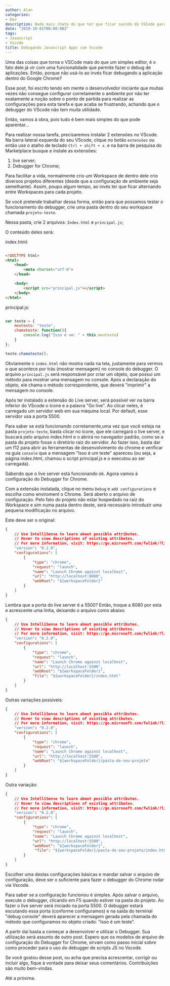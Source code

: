 ```yaml
---
author: Alan
categories:
- Dev
description: Nada mais chato do que ter que ficar saindo do VSCode para debugar o código javascript no navegador. Porém descobri um jeito de parametrizar o debugger do VScode para realizar essa tarefa.
date: "2019-10-01T00:00:00Z"
tags:
- Javascript
- Vscode
title: Debugando Javascript Apps com Vscode
---
```


Uma das coisas que torna o VSCode mais do que um simples editor, é o fato dele já vir com uma funcionalidade que permite fazer o debug de aplicações. Então, porque não usá-lo ao invés ficar debugando a aplicação dentro do Google Chrome?

Esse post, foi escrito tendo em mente o desenvolvedor iniciante que muitas vezes não consegue configurar corretamente o ambiente por não ter exatamente a noção sobre o ponto de partida para realizar as configurações para esta tarefa e que acaba se frustrando, achando que o debugger do VScode não tem muita utilidade.

Então, vamos à obra, pois tudo é bem mais simples do que pode aparentar...

Para realizar nossa tarefa, precisaremos instalar 2 extensões no VScode. Na barra lateral esquerda do seu VScode, clique no botão `extensões` ou então use o atalho de teclado `Ctrl + shift + x`. e na barra de pesquisa do Marketplace busque e instale as extensões:

1. live server;
2. Debugger for Chrome;

Para facilitar a vida, normalmente crio um Workspace de dentro dele crio diversos projetos diferentes (desde que a configuração de ambiente seja semelhante). Assim, poupo algum tempo, ao invés ter que ficar alternando entre Workspaces para cada projeto.

Se você pretende trabalhar dessa forma, então para que possamos testar o funcionamento do debugger, crie uma pasta dentro do seu workspace chamada `projeto-teste`.

Nessa pasta, crie 2 arquivos:  `Index.html` e `principal.js`;

O conteúdo deles será:

index.html:

```HTML

<!DOCTYPE html>
<html>
    <head>
        <meta charset="utf-8">
    </head>

    <body>
        <script src="principal.js"></script>
    </body>
</html>
```

principal.js:

```javascript

var teste = {
    meutexto: "teste",
    chamateste: function(){
        console.log("Isso é um: " + this.meutexto)
    }
};

teste.chamateste();
```

Obviamente o `index.html` não mostra nada na tela, justamente para vermos o que acontece por trás (mostrar mensagem) no console do debugger. O arquivo `principal.js` será responsável por criar um objeto, que possui um método para mostrar uma mensagem no console. Após a declaração do objeto, ele chama o método correspondente, que deverá "imprimir" a mensagem no console.

Após ter instalado a extensão do Live server, será possível ver na barra inferior do VScode o ícone e a palavra "Go live".  Ao clicar neles, é carregado um servidor web em sua máquina local. Por default, esse servidor usa a porta 5500.

Para saber se está funcionando corretamente,uma vez que você esteja na pasta `projeto-teste`, basta clicar no ícone, que ele carregará o live server, e buscará pelo arquivo index.html e o abrirá no navegador padrão, como se a pasta do projeto fosse o diretório raiz do servidor. Ao fazer isso, basta dar um f12 para abrir as ferramentas de desenvolvimento do chrome e verificar na guia `console` que a mensagem "Isso é um teste" apareceu (ou seja, a página index.html, chamou o script principal.js e o executou ao ser carregada).

Sabendo que o live server está funcionando ok. Agora vamos à configuração do Debugger for Chrome.

Com a extensão instalada, clique no menu `Debug` e `add configurations` e escolha como enviroment o Chrome.
Será aberto o arquivo de configuração. Pelo fato do projeto não estar hospedado na raiz do Workspace e sim numa pasta dentro deste, será necessário introduzir uma pequena modificação no arquivo.

Este deve ser o original:

```json
{
    // Use IntelliSense to learn about possible attributes.
    // Hover to view descriptions of existing attributes.
    // For more information, visit: https://go.microsoft.com/fwlink/?linkid=830387
    "version": "0.2.0",
    "configurations": [
        {
            "type": "chrome",
            "request": "launch",
            "name": "Launch Chrome against localhost",
            "url": "http://localhost:8080",
            "webRoot": "${workspaceFolder}"
        }
    ]
}
```

Lembra que a porta do live server é a 5500? Então, troque a 8080 por esta e acrescente uma linha, deixando o arquivo como abaixo:

```json
{
    // Use IntelliSense to learn about possible attributes.
    // Hover to view descriptions of existing attributes.
    // For more information, visit: https://go.microsoft.com/fwlink/?linkid=830387
    "version": "0.2.0",
    "configurations": [
        {
            "type": "chrome",
            "request": "launch",
            "name": "Launch Chrome against localhost",
            "url": "http://localhost:5500",
            "webRoot": "${workspaceFolder}",
            "file": "${workspaceFolder}/index.html"
        }
    ]
}
```

Outras variações possíveis:

```json
{
    // Use IntelliSense to learn about possible attributes.
    // Hover to view descriptions of existing attributes.
    // For more information, visit: https://go.microsoft.com/fwlink/?linkid=830387
    "version": "0.2.0",
    "configurations": [
        {
            "type": "chrome",
            "request": "launch",
            "name": "Launch Chrome against localhost",
            "url": "http://localhost:5500",
            "webRoot": "${workspaceFolder}/pasta-do-seu-projeto"
        }
    ]
}
```

Outra variação:

```json
{
    // Use IntelliSense to learn about possible attributes.
    // Hover to view descriptions of existing attributes.
    // For more information, visit: https://go.microsoft.com/fwlink/?linkid=830387
    "version": "0.2.0",
    "configurations": [
        {
            "type": "chrome",
            "request": "launch",
            "name": "Launch Chrome against localhost",
            "url": "http://localhost:5500",
            "webRoot": "${workspaceFolder}",
             "file": "${workspaceFolder}/pasta-do-seu-projeto/index.html"
        }
    ]
}
```

Escolher uma destas configurações básicas e mandar salvar o arquivo de configuração, deve ser o suficiente para fazer o debugger do Chrome rodar via Vscode.

Para saber se a configuração funcionou é simples. Após salvar o arquivo, execute o debugger, clicando em F5 quando estiver na pasta do projeto. Ao fazer o live server será iniciado na porta 5500. O debugger estará escutando essa porta (conforme configuramos) e na saída do terminal "debug console" deverá aparecer a mensagem gerada pela chamada do método que configuramos no objeto criado: "Isso é um teste".

A partir daí basta a começar a desenvolver e utilizar o Debugger. Sua utilização será assunto de outro post.
Espero que os modelos de arquivo de configuração do Debugger for Chrome, sirvam como passo inicial sobre como proceder para o uso do debugger de scripts JS no Vscode.

Se você gostou desse post, ou acha que precisa acrescentar, corrigir ou incluir algo, fique à vontade para deixar seus comentários. Contribuições são muito bem-vindas.

Até a próxima.
